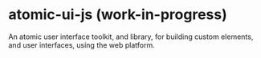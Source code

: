 # atomic-ui-js (work-in-progress)

An atomic user interface toolkit, and library, for building custom elements, and
user interfaces, using the web platform.
